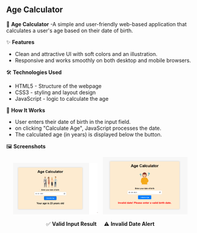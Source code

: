 ## Age Calculator

🧮 **Age Calculator**
-A simple and user-friendly web-based application that calculates a user's age based on their date of birth.
    
✨ **Features**
- Clean and attractive UI with soft colors and an illustration.
- Responsive and works smoothly on both desktop and mobile browsers.

🛠️ **Technologies Used**
 - HTML5 - Structure of the webpage
 - CSS3 - styling and layout design
 - JavaScript - logic to calculate the age

🚀 **How It Works**
 - User enters their date of birth in the input field.
 - on clicking "Calculate Age", JavaScript processes the date.
 - The calculated age (in years) is displayed below the button.

 🖼️ **Screenshots**  

<p align="center">
  <img src="./Images/screenshot_valid.png" alt="Valid Input Result" width="45%" style="margin-right: 10px;" />
  <img src="./Images/screenshot_invalid.png" alt="Invalid Date Alert" width="45%" />
</p>

<p align="center">
  ✅ <b>Valid Input Result</b> &nbsp;&nbsp;&nbsp; ⚠️ <b>Invalid Date Alert</b>
</p>





